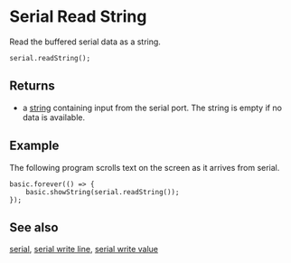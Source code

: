 # Serial Read String

Read the buffered serial data as a string.

```sig
serial.readString();
```

## Returns

* a [string](/types/string) containing input from the serial port. The string is empty if no data is available.

## Example

The following program scrolls text on the screen as it arrives from serial.

```blocks
basic.forever(() => {
    basic.showString(serial.readString());
});
```

## See also

[serial](/device/serial),
[serial write line](/reference/serial/write-line),
[serial write value](/reference/serial/write-value)
